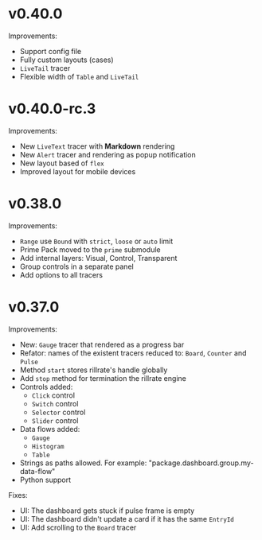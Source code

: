 # v0.40.0

Improvements:

- Support config file
- Fully custom layouts (cases)
- `LiveTail` tracer
- Flexible width of `Table` and `LiveTail`


# v0.40.0-rc.3

Improvements:

- New `LiveText` tracer with **Markdown** rendering
- New `Alert` tracer and rendering as popup notification
- New layout based of `flex`
- Improved layout for mobile devices


# v0.38.0

Improvements:

- `Range` use `Bound` with `strict`, `loose` or `auto` limit
- Prime Pack moved to the `prime` submodule
- Add internal layers: Visual, Control, Transparent
- Group controls in a separate panel
- Add options to all tracers


# v0.37.0

Improvements:

- New: `Gauge` tracer that rendered as a progress bar
- Refator: names of the existent tracers reduced to: `Board`, `Counter` and `Pulse`
- Method `start` stores rillrate's handle globally
- Add `stop` method for termination the rillrate engine
- Controls added:
    - `Click` control
    - `Switch` control
    - `Selector` control
    - `Slider` control
- Data flows added:
    - `Gauge`
    - `Histogram`
    - `Table`
- Strings as paths allowed. For example: "package.dashboard.group.my-data-flow"
- Python support

Fixes:

- UI: The dashboard gets stuck if pulse frame is empty
- UI: The dashboard didn't update a card if it has the same `EntryId`
- UI: Add scrolling to the `Board` tracer
